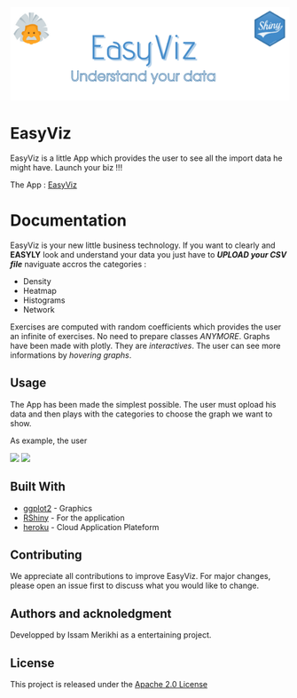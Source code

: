 <img src ="images/banner.png" width = "auto" height = "auto">

# EasyViz

EasyViz is a little App which provides the user to see all the import data he might have. Launch your biz !!!

The App : [EasyViz](https://issammerikhi.shinyapps.io/easyviz/)

# Documentation

EasyViz is your new little business technology. If you want to clearly and **EASYLY** look and understand your data you just have to **_UPLOAD your CSV file_** naviguate accros the categories :


- Density
- Heatmap
- Histograms
- Network

Exercises are computed with random coefficients which provides the user an infinite of exercises. No need to prepare classes _ANYMORE_.
Graphs have been made with plotly. They are _interactives_. The user can see more informations by _hovering graphs_.

## Usage

The App has been made the simplest possible. The user must opload his data and then plays with the categories to choose the graph we want to show.

As example, the user 


<img src ="assets/function.gif" width = "auto" height = "auto">


<img src ="assets/vector.gif" width = "auto" height = "auto">

## Built With

- [ggplot2](https://www.r-graph-gallery.com/) - Graphics
- [RShiny](https://rstudio.github.io/shinydashboard/) - For the application
- [heroku](https://dashboard.heroku.com/) - Cloud Application Plateform

## Contributing

We appreciate all contributions to improve EasyViz. For major changes, please open an issue first to discuss what you would like to change.


## Authors and acknoledgment

Developped by Issam Merikhi as a entertaining project.

## License

This project is released under the [Apache 2.0 License](https://github.com/IssamMerikhi/Maths78/edit/main/LICENSE)
